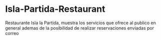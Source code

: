 # Isla-Partida-Restaurant
Restaurante Isla la Partida, muestra los servicios que ofrece al publico en general ademas de la posibilidad de realizar reservaciones enviadas por correo
